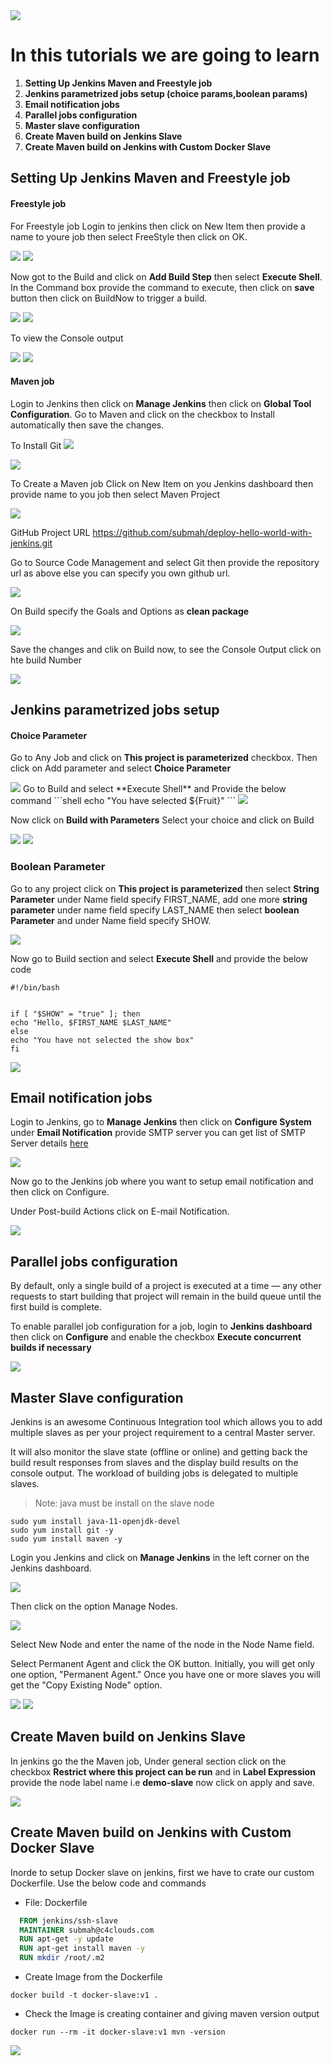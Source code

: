 
<img src="../images/c4logo.png">

# In this tutorials we are going to learn
  1. **Setting Up Jenkins Maven and Freestyle job**
  2. **Jenkins parametrized jobs setup (choice params,boolean params)**
  3. **Email notification jobs**
  4. **Parallel jobs configuration**
  5. **Master slave configuration**
  6. **Create Maven build on Jenkins Slave**
  7. **Create Maven build on Jenkins with Custom Docker Slave**


  ## Setting Up Jenkins Maven and Freestyle job

  #### Freestyle job
  For Freestyle job Login to jenkins then click on New Item then provide a name to youre job then select FreeStyle then click on OK.

  <img src="../images/Jenkins-New-Item.PNG">

  <img src="../images/Jenkins-Dev.PNG">

  Now got to the Build and click on **Add Build Step** then select **Execute Shell**. In the Command box provide the command to execute, then click on **save** button then click on BuildNow to trigger a build.

  <img src="../images/Jenkins-FreeStyle-Job.PNG">

  <img src="../images/Jenkins-FreeStyle-Job-BuildNow.PNG">

  To view the Console output

  <img src="../images/Jenkins-FreeStyle-Job-Log.PNG">

  <img src="../images/Jenkins-FreeStyle-Job-ConsoleOutput.PNG"> 
  
  #### Maven job
  Login to Jenkins then click on **Manage Jenkins** then click on **Global Tool Configuration**. Go to Maven and click on the checkbox to Install automatically then save the changes.
  
  To Install Git 
  <img src="../images/Jenkins-Maven-Git-Installation.PNG">
  
  <img src="../images/Jenkins-Maven-Installation.PNG">

  To Create a Maven job Click on New Item on you Jenkins dashboard then provide name to you job then select Maven Project

  <img src="../images/Jenkins-Maven-Job.PNG">

  GitHub Project URL https://github.com/submah/deploy-hello-world-with-jenkins.git
 
  Go to Source Code Management and select Git then provide the repository url as above else you can specify you own github url.
  
  <img src="../Jenkins-Maven-Git.PNG">
  
  On Build specify the Goals and Options as **clean package**

  <img src="../images/Jenkins-Maven-Build.PNG">
 
  Save the changes and clik on Build now, to see the Console Output click on hte build Number

  <img src="../images/Jenkins-Maven-Build-Console-Outpu.PNG">

  ## Jenkins parametrized jobs setup
  #### Choice Parameter
 Go to Any Job and click on **This project is parameterized** checkbox. Then click on Add parameter and select **Choice Parameter**
 
 <img src="../images/Jenkins-Choice-Parameter.PNG">
 Go to Build and select **Execute Shell** and Provide the below command 
 ```shell
 echo "You have selected ${Fruit}"
 ```
 <img src="../images/Jenkins-Choice-Parameter-Build.PNG">

 Now click on **Build with Parameters** Select your choice and click on Build

 <img src="../images/Jenkins-Choice-Parameter-Build-Job.PNG">

 <img src="../images/Jenkins-Choice-Parameter-Build-Job-Output.PNG">

### Boolean Parameter
Go to any project click on **This project is parameterized** then select **String Parameter** under Name field specify FIRST_NAME, add one more **string parameter** under name field specify LAST_NAME then select **boolean Parameter** and under Name field specify SHOW.

<img src="../images/Jenkins-boolean-Parameter.PNG">

Now go to Build section and select **Execute Shell** and provide the below code
```shell
#!/bin/bash
 

if [ "$SHOW" = "true" ]; then
echo "Hello, $FIRST_NAME $LAST_NAME"
else
echo "You have not selected the show box"
fi
```
<img src="../images/Jenkins-boolean-Parameter-Build.PNG">

## Email notification jobs
Login to Jenkins, go to **Manage Jenkins** then click on **Configure System** under **Email Notification** provide SMTP server
you can get list of SMTP Server details [here](https://www.arclab.com/en/kb/email/list-of-smtp-and-pop3-servers-mailserver-list.html)

<img src="../images/Jenkins-Email-Notification.png">

Now go to the Jenkins job where you want to setup email notification and then click on Configure.

Under Post-build Actions click on E-mail Notification.

<img src="../images/Jenkins-Email-PostBuild.png">


## Parallel jobs configuration
By default, only a single build of a project is executed at a time — any other requests to start building that project will remain in the build queue until the first build is complete.

To enable parallel job configuration for a job, login to **Jenkins dashboard** then click on **Configure**  and enable the checkbox **Execute concurrent builds if necessary**

<img src="../images/Jenkins-Parallel-Job.PNG">

## Master Slave configuration
Jenkins is an awesome Continuous Integration tool which allows you to add multiple slaves as per your project requirement to a central Master server.

It will also monitor the slave state (offline or online) and getting back the build result responses from slaves and the display build results on the console output. The workload of building jobs is delegated to multiple slaves.

> Note: java must be install on the slave node
```code
sudo yum install java-11-openjdk-devel
sudo yum install git -y
sudo yum install maven -y
```

Login you Jenkins and click on **Manage Jenkins** in the left corner on the Jenkins dashboard.

<img src="../images/Manage-Jenkins.png">

Then click on the option Manage Nodes.

<img src="../images/Jenkins-Manage-Nodes.PNG">

Select New Node and enter the name of the node in the Node Name field.

Select Permanent Agent and click the OK button. Initially, you will get only one option, "Permanent Agent." Once you have one or more slaves you will get the "Copy Existing Node" option.

<img src="../images/Jenkins-Slave-Permanent-Agent.PNG">

<img src="../images/Jenkins-Slave-Configuration.PNG">

## Create Maven build on Jenkins Slave
In jenkins go the the Maven job, Under general section click on the checkbox **Restrict where this project can be run** and in **Label Expression** provide the node label name i.e **demo-slave** now click on apply and save.

<img src="../images/Jenkins-Slave-Maven-Build.PNG">

## Create Maven build on Jenkins with Custom Docker Slave
Inorde to setup Docker slave on jenkins, first we have to crate our custom Dockerfile. Use the below code and commands

  * File: Dockerfile

```Dockerfile    
  FROM jenkins/ssh-slave    
  MAINTAINER submah@c4clouds.com    
  RUN apt-get -y update    
  RUN apt-get install maven -y    
  RUN mkdir /root/.m2    
```    

  * Create Image from the Dockerfile

```
docker build -t docker-slave:v1 .

```

  * Check the Image is creating container and giving maven version output 

```
docker run --rm -it docker-slave:v1 mvn -version

```

<img src="../images/docker-mvn-version.PNG">




